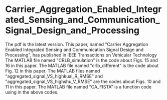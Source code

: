 # Carrier_Aggregation_Enabled_Integrated_Sensing_and_Communication_Signal_Design_and_Processing
The pdf is the latest version.
This paper, named "Carrier Aggregation Enabled Integrated Sensing and Communication Signal Design and Processing", has published in IEEE Transactions on Vehicular Technology
The MATLAB file named "CRLB_simulation" is the code about Figs. 15 and 16 in this paper.
The MATLAB file named "crlb_different" is the code about Fig. 12 in this paper.
The MATLAB files named "aggregated_signal_VS_highkuai_R_RMSE" and "aggregated_signal_VS_highshu_V_RMSE" are the codes about Figs. 10 and 11 in this paper.
The MATLAB file named "CA_FISTA" is a function code using in the above codes.
